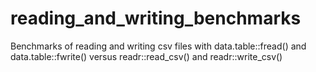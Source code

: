 # reading_and_writing_benchmarks
Benchmarks of reading and writing csv files with data.table::fread() and data.table::fwrite() versus readr::read_csv() and readr::write_csv()
